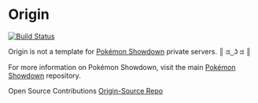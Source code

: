 # Origin
[![Build Status](https://api.travis-ci.com/TheFenderStory/Origin.svg?token=qVpSMkS1UKosxazx1Z3Q)](https://travis-ci.org/TheFenderStory/Origin)


Origin is not a template for [Pokémon Showdown](https://github.com/Zarel/Pokemon-Showdown)
private servers. ║ ಡ ͜ ʖ ಡ ║

For more information on Pokémon Showdown, visit the main
[Pokémon Showdown](https://github.com/Zarel/Pokemon-Showdown) repository.

Open Source Contributions [Origin-Source Repo](https://github.com/Origin-Devs/Origin-Source)
